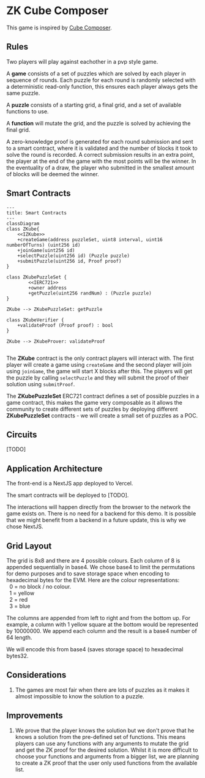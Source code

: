 # ZK Cube Composer
This game is inspired by [Cube Composer](https://david-peter.de/cube-composer/). 


## Rules

Two players will play against eachother in a pvp style game.


A **game** consists of a set of puzzles which are solved by each player in sequence of rounds. Each puzzle for each round is randomly selected with a deterministic read-only function, this ensures each player always gets the same puzzle. 

A **puzzle** consists of a starting grid, a final grid, and a set of available functions to use.

A **function** will mutate the grid, and the puzzle is solved by achieving the final grid. 

A zero-knowledge proof is generated for each round submission and sent to a smart contract, where it is validated and the number of blocks it took to solve the round is recorded. A correct submission results in an extra point, the player at the end of the game with the most points will be the winner. In the eventuality of a draw, the player who submitted in the smallest amount of blocks will be deemed the winner. 

## Smart Contracts

```mermaid
---
title: Smart Contracts
---
classDiagram
class ZKube{
    <<IZKube>>
    +createGame(address puzzleSet, uint8 interval, uint16 numberOfTurns) (uint256 id)
    +joinGame(uint256 id)
    +selectPuzzle(uint256 id) (Puzzle puzzle)
    +submitPuzzle(uint256 id, Proof proof)
}

class ZKubePuzzleSet {
        <<IERC721>>
        +owner address
        +getPuzzle(uint256 randNum) : (Puzzle puzzle)
} 

ZKube --> ZKubePuzzleSet: getPuzzle

class ZKubeVerifier {
    +validateProof (Proof proof) : bool
}

ZKube --> ZKubeProver: validateProof


```

The **ZKube** contract is the only contract players will interact with. The first player will create a game using `createGame` and the second player will join using `joinGame`, the game will start X blocks after this. The players will get the puzzle by calling `selectPuzzle` and they will submit the proof of their solution using `submitProof`.

The **ZKubePuzzleSet** ERC721 contract defines a set of possible puzzles in a game contract, this makes the game very composable as it allows the community to create different sets of puzzles by deploying different **ZKubePuzzleSet** contracts - we will create a small set of puzzles as a POC. 

## Circuits
[TODO]

## Application Architecture
The front-end is a NextJS app deployed to Vercel.

The smart contracts will be deployed to [TODO].

The interactions will happen directly from the browser to the network the game exists on. There is no need for a backend for this demo. It is possible that we might benefit from a backend in a future update, this is why we chose NextJS.


## Grid Layout
The grid is 8x8 and there are 4 possible colours. 
Each column of 8 is appended sequentially in base4. We chose base4 to limit the permutations for demo purposes and to save storage space when encoding to hexadecimal bytes for the EVM. Here are the colour representations: \
&nbsp; 0 = no block / no colour.  \
&nbsp; 1 = yellow \
&nbsp; 2 = red \
&nbsp; 3 = blue 

The columns are appended from left to right and from the bottom up. For example, a column with 1 yellow square at the bottom would be represented by 10000000. We append each column and the result is a base4 number of 64 length.

We will encode this from base4 (saves storage space) to hexadecimal bytes32. 

## Considerations
1. The games are most fair when there are lots of puzzles as it makes it almost impossible to know the solution to a puzzle.

## Improvements
1. We prove that the player knows the solution but we don't prove that he knows a solution from the pre-defined set of functions. This means players can use any functions with any arguments to mutate the grid and get the ZK proof for the desired solution. Whilst it is more difficult to choose your functions and arguments from a bigger list, we are planning to create a ZK proof that the user only used functions from the available list.